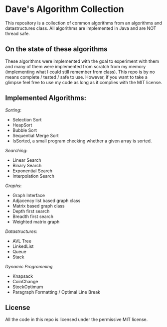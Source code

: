 # Dave's Algorithm Collection

This repository is a collection of common algorithms from an algorithms and datastructures class.
All algorithms are implemented in Java and are NOT thread safe.

## On the state of these algorithms
These algorithms were implemented with the goal to experiment with them and many of them were implemented from scratch from my memory (implementing what I could still remember from class). This repo is by no means complete / tested / safe to use. However, if you want to take a glimpse feel free to use my code as long as it complies with the MIT license.


## Implemented Algorithms:
*Sorting*:
- Selection Sort
- HeapSort
- Bubble Sort
- Sequential Merge Sort
- IsSorted, a small program checking whether a given array is sorted.

*Searching*:
- Linear Search
- Binary Search
- Exponential Search
- Interpolation Search

*Graphs*:
 - Graph Interface
 - Adjacency list based graph class
 - Matrix based graph class
 - Depth first search
 - Breadth first search
 - Weighted matrix graph
 
 
 *Datastructures*:
 - AVL Tree
 - LinkedList
 - Queue
 - Stack

*Dynamic Programming*
- Knapsack
- CoinChange
- StockOptimum
- Paragraph Formatting / Optimal Line Break

## License
All the code in this repo is licensed under the permissive MIT license.
